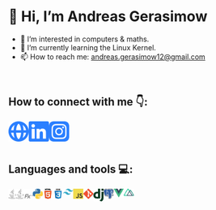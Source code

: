 # 👋 Hi, I’m Andreas Gerasimow
- 👀 I’m interested in computers & maths.
- 🌱 I’m currently learning the Linux Kernel.
- 📫 How to reach me: andreas.gerasimow12@gmail.com

</br>

## How to connect with me 👇:
[<img align="left" alt="andreasgera.de" width="40px" src="https://raw.githubusercontent.com/dev-andreas/dev-andreas/main/globe-alt.svg" />][website]
[<img align="left" alt="Andreas Gerasimow on LinkedIn" width="40px" src="https://raw.githubusercontent.com/dev-andreas/dev-andreas/main/linkedin.svg" />][linkedin]
[<img align="left" alt="Andreas Gerasimow on Instagram" width="40px" src="https://raw.githubusercontent.com/dev-andreas/dev-andreas/main/instagram.svg" />][instagram]

[website]: https://andreasgera.de
[instagram]: https://www.instagram.com/real_gera_/
[linkedin]: https://www.linkedin.com/in/andreas-gerasimow-341a551b2/

</br>
</br>
</br>

## Languages and tools 💻:
<div class="flex">
  <img alt="Java" align="left" height="20px" src="https://raw.githubusercontent.com/dev-andreas/dev-andreas/main/java.svg" />
  <img alt="JavaFX" align="left" height="20px" src="https://raw.githubusercontent.com/dev-andreas/dev-andreas/main/jfx.svg" />
  <img alt="Python" align="left" height="20px" src="https://raw.githubusercontent.com/dev-andreas/dev-andreas/main/python.svg" />
  <img align="left" alt="HTML5" width="20px" src="https://raw.githubusercontent.com/github/explore/80688e429a7d4ef2fca1e82350fe8e3517d3494d/topics/html/html.png" />
  <img align="left" alt="CSS3" width="20px" src="https://raw.githubusercontent.com/github/explore/80688e429a7d4ef2fca1e82350fe8e3517d3494d/topics/css/css.png" />
  <img alt="TailwindCSS" align="left" width="20px" src="https://raw.githubusercontent.com/dev-andreas/dev-andreas/main/tailwindcss.svg" />
  <img align="left" alt="JavaScript" width="20px" src="https://raw.githubusercontent.com/github/explore/80688e429a7d4ef2fca1e82350fe8e3517d3494d/topics/javascript/javascript.png" />
  <img alt="Git" align="left" width="20px" src="https://raw.githubusercontent.com/dev-andreas/dev-andreas/main/git.svg" />
  <img alt="Django" align="left" width="20px" src="https://raw.githubusercontent.com/dev-andreas/dev-andreas/main/django.svg" />
  <img alt="PostgreSQL" align="left" width="20px" src="https://raw.githubusercontent.com/dev-andreas/dev-andreas/main/pgsql.svg" />
  <img alt="Vue.js" align="left" width="20px" src="https://raw.githubusercontent.com/dev-andreas/dev-andreas/main/vue.svg" />
  <img alt="Nuxt.js" align="left" width="20px" src="https://raw.githubusercontent.com/dev-andreas/dev-andreas/main/nuxt.svg" />
</div>
<!---
dev-andreas/dev-andreas is a ✨ special ✨ repository because its `README.md` (this file) appears on your GitHub profile.
You can click the Preview link to take a look at your changes.
--->
